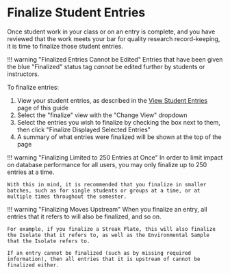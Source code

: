 # Finalize Student Entries

Once student work in your class or on an entry is complete, and you have reviewed that the work meets your bar for quality research record-keeping, it is time to finalize those student entries.

!!! warning "Finalized Entries Cannot be Edited"
    Entries that have been given the blue "Finalized" status tag *cannot* be edited further by students or instructors.

To finalize entries:

1. View your student entries, as described in the [View Student Entries](viewing.md) page of this guide
2. Select the "finalize" view with the "Change View" dropdown
3. Select the entries you wish to finalize by checking the box next to them, then click "Finalize Displayed Selected Entries"
4. A summary of what entries were finalized will be shown at the top of the page

!!! warning "Finalizing Limited to 250 Entries at Once"
    In order to limit impact on database performance for all users, you may only finalize up to 250 entries at a time.

    With this in mind, it is recommended that you finalize in smaller batches, such as for single students or groups at a time, or at multiple times throughout the semester.

!!! warning "Finalizing Moves Upstream"
    When you finalize an entry, all entries that it refers to will also be finalized, and so on.

    For example, if you finalize a Streak Plate, this will also finalize the Isolate that it refers to, as well as the Environmental Sample that the Isolate refers to.

    If an entry cannot be finalized (such as by missing required information), then all entries that it is upstream of cannot be finalized either.
